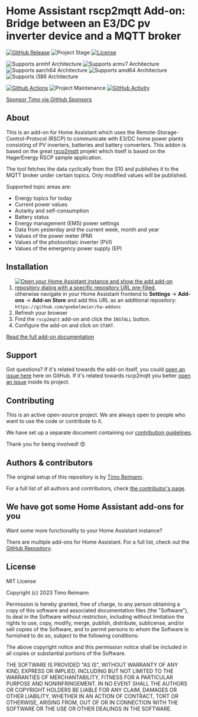 # Home Assistant rscp2mqtt Add-on: Bridge between an E3/DC pv inverter device and a MQTT broker

[![GitHub Release][releases-shield]][releases]
![Project Stage][project-stage-shield]
[![License][license-shield]](LICENSE.md)

![Supports armhf Architecture][armhf-shield]
![Supports armv7 Architecture][armv7-shield]
![Supports aarch64 Architecture][aarch64-shield]
![Supports amd64 Architecture][amd64-shield]
![Supports i386 Architecture][i386-shield]

[![Github Actions][github-actions-shield]][github-actions]
![Project Maintenance][maintenance-shield]
[![GitHub Activity][commits-shield]][commits]

[Sponsor Timo via GitHub Sponsors][github-sponsors]

## About

This is an add-on for Home Assistant which uses the Remote-Storage-Control-Protocol (RSCP) to communicate with E3/DC
home power plants consisting of PV inverters, batteries and battery converters. This addon is based on the great
[rscp2mqtt][rscp2mqtt] projekt which itself is based on the HagerEnergy RSCP sample application.

The tool fetches the data cyclically from the S10 and publishes it to the MQTT broker under certain topics. Only
modified values will be published.

Supported topic areas are:

- Energy topics for today
- Current power values
- Autarky and self-consumption
- Battery status
- Energy management (EMS) power settings
- Data from yesterday and the current week, month and year
- Values of the power meter (PM)
- Values of the photovoltaic inverter (PVI)
- Values of the emergency power supply (EP)

## Installation

1. [![Open your Home Assistant instance and show the add add-on repository dialog with a specific repository URL pre-filled.][repo-badge]][repo]
otherwise navigate in your Home Assistant frontend to **Settings** -> **Add-ons** -> **Add-on Store** and add this URL
as an additional repository: `https://github.com/goebelmeier/ha-addons`
2. Refresh your browser
3. Find the `rscp2mqtt` add-on and click the `INSTALL` button.
4. Configure the add-on and click on `START`.

[Read the full add-on documentation][docs]

## Support

Got questions? If it's related towards the add-on itself, you could [open an issue here][issue] here on GitHub.
If it's related towards rscp2mqtt you better [open an issue][rscp2mqtt-issue] inside its project.

## Contributing

This is an active open-source project. We are always open to people who want to
use the code or contribute to it.

We have set up a separate document containing our
[contribution guidelines](.github/CONTRIBUTING.md).

Thank you for being involved! :heart_eyes:

## Authors & contributors

The original setup of this repository is by [Timo Reimann][goebelmeier].

For a full list of all authors and contributors, check [the contributor's page][contributors].

## We have got some Home Assistant add-ons for you

Want some more functionality to your Home Assistant instance?

There are multiple add-ons for Home Assistant. For a full list, check out the [GitHub Repository][ha-addon-repository].

## License

MIT License

Copyright (c) 2023 Timo Reimann

Permission is hereby granted, free of charge, to any person obtaining a copy
of this software and associated documentation files (the "Software"), to deal
in the Software without restriction, including without limitation the rights
to use, copy, modify, merge, publish, distribute, sublicense, and/or sell
copies of the Software, and to permit persons to whom the Software is
furnished to do so, subject to the following conditions:

The above copyright notice and this permission notice shall be included in all
copies or substantial portions of the Software.

THE SOFTWARE IS PROVIDED "AS IS", WITHOUT WARRANTY OF ANY KIND, EXPRESS OR
IMPLIED, INCLUDING BUT NOT LIMITED TO THE WARRANTIES OF MERCHANTABILITY,
FITNESS FOR A PARTICULAR PURPOSE AND NONINFRINGEMENT. IN NO EVENT SHALL THE
AUTHORS OR COPYRIGHT HOLDERS BE LIABLE FOR ANY CLAIM, DAMAGES OR OTHER
LIABILITY, WHETHER IN AN ACTION OF CONTRACT, TORT OR OTHERWISE, ARISING FROM,
OUT OF OR IN CONNECTION WITH THE SOFTWARE OR THE USE OR OTHER DEALINGS IN THE
SOFTWARE.

[aarch64-shield]: https://img.shields.io/badge/aarch64-yes-green.svg
[amd64-shield]: https://img.shields.io/badge/amd64-yes-green.svg
[armhf-shield]: https://img.shields.io/badge/armhf-yes-green.svg
[armv7-shield]: https://img.shields.io/badge/armv7-yes-green.svg
[commits-shield]: https://img.shields.io/github/commit-activity/y/goebelmeier/ha-addons.svg
[commits]: https://github.com/goebelmeier/ha-addons/commits/main
[contributors]: https://github.com/goebelmeier/ha-addons/graphs/contributors
[docs]: https://github.com/goebelmeier/ha-addons/blob/main/rscp2mqtt/DOCS.md
[github-actions-shield]: https://github.com/goebelmeier/ha-addons/workflows/CI/badge.svg
[github-actions]: https://github.com/goebelmeier/ha-addons/actions
[github-sponsors]: https://github.com/sponsors/goebelmeier
[goebelmeier]: https://github.com/goebelmeier/
[ha-addon-repository]: https://github.com/hassio-addons/repository
[i386-shield]: https://img.shields.io/badge/i386-yes-green.svg
[issue]: https://github.com/goebelmeier/ha-addons/issues
[license-shield]: https://img.shields.io/github/license/goebelmeier/ha-addons.svg
[maintenance-shield]: https://img.shields.io/maintenance/yes/2023.svg
[project-stage-shield]: https://img.shields.io/badge/project%20stage-experimental-orange.svg
[releases-shield]: https://img.shields.io/github/release/goebelmeier/ha-addons.svg
[releases]: https://github.com/goebelmeier/ha-addons/releases
[repo]: https://my.home-assistant.io/redirect/supervisor_add_addon_repository/?repository_url=https%3A%2F%2Fgithub.com%2Fgoebelmeier%2Fha-addons
[repo-badge]: kttps://my.home-assistant.io/badges/supervisor_add_addon_repository.svg
[rscp2mqtt]: https://github.com/pvtom/rscp2mqtt
[rscp2mqtt-issue]: https://github.com/pvtom/rscp2mqtt/issues
